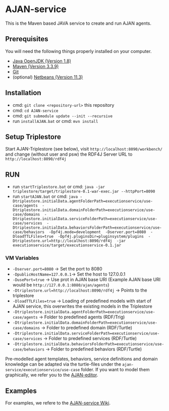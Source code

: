 # AJAN-service

This is the Maven based JAVA service to create and run AJAN agents.

## Prerequisites

You will need the following things properly installed on your computer.

* [Java OpenJDK (Version 1.8)](https://adoptopenjdk.net/)
* [Maven (Version 3.3.9)](http://artfiles.org/apache.org/maven/maven-3/3.3.9/)
* [Git](https://git-scm.com/)
* (optional) [Netbeans (Version 11.3)](http://netbeans.apache.org/download/nb113/nb113.html)

## Installation

* cmd: `git clone <repository-url>` this repository
* cmd: `cd AJAN-service`
* cmd: `git submodule update --init --recursive`
* run `installAJAN.bat` or cmd: `mvn install`

## Setup Triplestore

Start AJAN-Triplestore (see below), visit `http://localhost:8090/workbench/` and change (without user and psw) the RDF4J Server URL to `http://localhost:8090/rdf4j`

## RUN

* run `startTriplestore.bat` or cmd: `java -jar triplestore/target/triplestore-0.1-war-exec.jar --httpPort=8090`
* run `startAJAN.bat` or cmd: `java -Dtriplestore.initialData.agentFolderPath=executionservice/use-case/agents 
									-Dtriplestore.initialData.domainFolderPath=executionservice/use-case/domains 
									-Dtriplestore.initialData.serviceFolderPath=executionservice/use-case/services 
									-Dtriplestore.initialData.behaviorsFolderPath=executionservice/use-case/behaviors 
									-Dpf4j.mode=development 
									-Dserver.port=8080 
									-DloadTTLFiles=true 
									-Dpf4j.pluginsDir=pluginsystem/plugins 
									-Dtriplestore.url=http://localhost:8090/rdf4j 
									-jar executionservice/target/executionservice-0.1.jar`

### VM Variables

* `-Dserver.port=8080`
	-> Set the port to 8080
* `-DpublicHostName=127.0.0.1`-> Set the host to 127.0.0.1
* `-DusePort=true` -> Use prot in AJAN base URI (Example AJAN base URI would be `http://127.0.0.1:8080/ajan/agents`)
* `-Dtriplestore.url=http://localhost:8090/rdf4j` -> Points to the triplestore 
* `-DloadTTLFiles=true` -> Loading of predefined models with start of AJAN service, this overwrites the existing models in the Triplestore
* `-Dtriplestore.initialData.agentFolderPath=executionservice/use-case/agents` -> Folder to predefined agents (RDF/Trig)
* `-Dtriplestore.initialData.domainFolderPath=executionservice/use-case/domains` -> Folder to predefined domain (RDF/Turtle)
* `-Dtriplestore.initialData.serviceFolderPath=executionservice/use-case/services` -> Folder to predefined services (RDF/Turtle)
* `-Dtriplestore.initialData.behaviorsFolderPath=executionservice/use-case/behaviors` -> Folder to predefined behaviors (RDF/Turtle)
   
Pre-modelled agent templates, behaviors, service definitions and domain knowledge can be adapted via the turtle-files under the `ajan-service/executionservice/use-case` folder. If you want to model them graphically, we refer you to the [AJAN-editor](https://github.com/aantakli/AJAN-editor).
   
## Examples

For examples, we refere to the [AJAN-service Wiki](https://github.com/aantakli/AJAN-service/wiki/1-AJAN-Overview).

